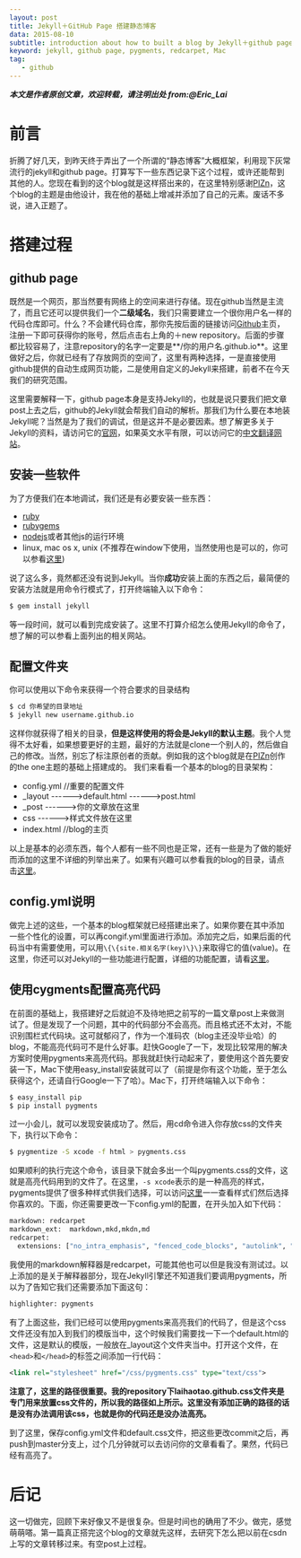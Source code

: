 ```yaml
---
layout: post
title: Jekyll＋GitHub Page 搭建静态博客
data: 2015-08-10
subtitle: introduction about how to built a blog by Jekyll＋github page
keyword: jekyll, github page, pygments, redcarpet, Mac
tag:
   - github
---
```


***本文是作者原创文章，欢迎转载，请注明出处 from:@Eric_Lai***

# 前言
折腾了好几天，到昨天终于弄出了一个所谓的“静态博客”大概框架，利用现下灰常流行的jekyll和github page。打算写下一些东西记录下这个过程，或许还能帮到其他的人。您现在看到的这个blog就是这样搭出来的，在这里特别感谢[PIZn](http://www.pizn.net)，这个blog的主题是由他设计，我在他的基础上增减并添加了自己的元素。废话不多说，进入正题了。

# 搭建过程
## github page
既然是一个网页，那当然要有网络上的空间来进行存储。现在github当然是主流了，而且它还可以提供我们一个**二级域名**，我们只需要建立一个很你用户名一样的代码仓库即可。什么？不会建代码仓库，那你先按后面的链接访问[Github](http://www.github.com)主页，注册一下即可获得你的账号，然后点击右上角的＋new repository。后面的步骤都比较容易了，注意repository的名字一定要是**/你的用户名.github.io**。这里做好之后，你就已经有了存放网页的空间了，这里有两种选择，一是直接使用github提供的自动生成网页功能，二是使用自定义的Jekyll来搭建，前者不在今天我们的研究范围。

这里需要解释一下，github page本身是支持Jekyll的，也就是说只要我们把文章post上去之后，github的Jekyll就会帮我们自动的解析。那我们为什么要在本地装Jekyll呢？当然是为了我们的调试，但是这并不是必要因素。想了解更多关于Jekyll的资料，请访问它的[官网](http://jekyllrb.com)，如果英文水平有限，可以访问它的[中文翻译网站](http://jekyllcn.com)。

## 安装一些软件
为了方便我们在本地调试，我们还是有必要安装一些东西：
- [ruby](https://www.ruby-lang.org/en/downloads/)
- [rubygems](https://rubygems.org/pages/download)
- [nodejs](https://nodejs.org)或者其他js的运行环境
- linux, mac os x, unix (不推荐在window下使用，当然使用也是可以的，你可以参看[这里](http://jekyllcn.com/docs/windows/))

说了这么多，竟然都还没有说到Jekyll。当你**成功**安装上面的东西之后，最简便的安装方法就是用命令行模式了，打开终端输入以下命令：

```sh
$ gem install jekyll
```
等一段时间，就可以看到完成安装了。这里不打算介绍怎么使用Jekyll的命令了，想了解的可以参看上面列出的相关网站。

## 配置文件夹
你可以使用以下命令来获得一个符合要求的目录结构

```sh
$ cd 你希望的目录地址
$ jekyll new username.github.io
```
这样你就获得了相关的目录，**但是这样使用的将会是Jekyll的默认主题**。我个人觉得不太好看，如果想要更好的主题，最好的方法就是clone一个别人的，然后做自己的修改。当然，别忘了标注原创者的贡献。例如我的这个blog就是在[PIZn](http://www.pizn.net)创作的the one主题的基础上搭建成的。
我们来看看一个基本的blog的目录架构：
- config.yml //重要的配置文件
- _layout
 \------>default.html
 \------>post.html
- _post
 \------>你的文章放在这里
- css
 \------>样式文件放在这里
- index.html //blog的主页

以上是基本的必须东西，每个人都有一些不同也是正常，还有一些是为了做的能好而添加的这里不详细的列举出来了。如果有兴趣可以参看我的blog的目录，请点击[这里](https://github.com/LAIHAOTAO/laihaotao.github.io)。
## config.yml说明
做完上述的这些，一个基本的blog框架就已经搭建出来了。如果你要在其中添加一些个性化的设置，可以再congif.yml里面进行添加。添加完之后，如果后面的代码当中有需要使用，可以用`\{\{site.相关名字(key)\}\}`来取得它的值(value)。在这里，你还可以对Jekyll的一些功能进行配置，详细的功能配置，请看[这里](http://jekyllcn.com/docs/configuration/)。
## 使用cygments配置高亮代码
在前面的基础上，我搭建好之后就迫不及待地把之前写的一篇文章post上来做测试了。但是发现了一个问题，其中的代码部分不会高亮。而且格式还不太对，不能识别围栏式代码块。这可就郁闷了，作为一个准码农（blog主还没毕业哈）的blog，不能高亮代码可不是什么好事。赶快Google了一下，发现比较常用的解决方案时使用pygments来高亮代码。那我就赶快行动起来了，要使用这个首先要安装一下，Mac下使用easy_install安装就可以了（前提是你有这个功能，至于怎么获得这个，还请自行Google一下了哈）。Mac下，打开终端输入以下命令：

```sh
$ easy_install pip
$ pip install pygments
```
过一小会儿，就可以发现安装成功了。然后，用cd命令进入你存放css的文件夹下，执行以下命令：

```sh
$ pygmentize -S xcode -f html > pygments.css
```
如果顺利的执行完这个命令，该目录下就会多出一个叫pygments.css的文件，这就是高亮代码用到的文件了。在这里，`-s xcode`表示的是一种高亮的样式，pygments提供了很多种样式供我们选择，可以访问[这里](http://pygments.org/demo/2352259/?style=xcode)一一查看样式们然后选择你喜欢的。下面，你还需要更改一下config.yml的配置，在开头加入如下代码：

```sh
markdown: redcarpet
markdown_ext:  markdown,mkd,mkdn,md
redcarpet:
  extensions: ["no_intra_emphasis", "fenced_code_blocks", "autolink", "tables", "strikethrough", "superscript", "with_toc_data", "footnotes","space_after_headers","highlight","underline","quote","lax_spacing"]
```
我使用的markdown解释器是redcarpet，可能其他也可以但是我没有测试过。以上添加的是关于解释器部分，现在Jekyll引擎还不知道我们要调用pygments，所以为了告知它我们还需要添加下面这句：

```sh
highlighter: pygments
```
有了上面这些，我们已经可以使用pygments来高亮我们的代码了，但是这个css文件还没有加入到我们的模版当中，这个时候我们需要找一下一个default.html的文件，这是默认的模版，一般放在_layout这个文件夹当中。打开这个文件，在`<head>`和`</head>`的标签之间添加一行代码：

```xml
<link rel="stylesheet" href="/css/pygments.css" type="text/css">
```
**注意了，这里的路径很重要。我的repository下laihaotao.github.css文件夹是专门用来放置css文件的，所以我的路径如上所示。这里没有添加正确的路径的话是没有办法调用该css，也就是你的代码还是没办法高亮。**

到了这里，保存config.yml文件和default.css文件，把这些更改commit之后，再push到master分支上，过个几分钟就可以去访问你的文章看看了。果然，代码已经有高亮了。
# 后记
这一切做完，回顾下来好像又不是很复杂。但是时间也的确用了不少。做完，感觉萌萌嗒。第一篇真正搭完这个blog的文章就先这样，去研究下怎么把以前在csdn上写的文章转移过来。有空post上过程。

